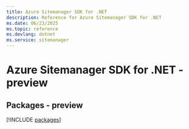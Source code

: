 ```yaml
---
title: Azure Sitemanager SDK for .NET
description: Reference for Azure Sitemanager SDK for .NET
ms.date: 06/23/2025
ms.topic: reference
ms.devlang: dotnet
ms.service: sitemanager
---
```

# Azure Sitemanager SDK for .NET - preview
## Packages - preview
[!INCLUDE [packages](sitemanager-index.md)]